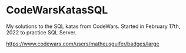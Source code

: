 # CodeWarsKatasSQL
My solutions to the SQL katas from CodeWars. 
Started in February 17th, 2022 to practice SQL Server.

https://www.codewars.com/users/matheusguifer/badges/large
